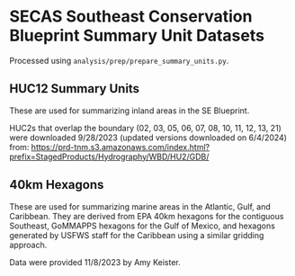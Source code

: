 # SECAS Southeast Conservation Blueprint Summary Unit Datasets

Processed using `analysis/prep/prepare_summary_units.py`.

## HUC12 Summary Units

These are used for summarizing inland areas in the SE Blueprint.

HUC2s that overlap the boundary (02, 03, 05, 06, 07, 08, 10, 11, 12, 13, 21)
were downloaded 9/28/2023 (updated versions downloaded on 6/4/2024) from:
https://prd-tnm.s3.amazonaws.com/index.html?prefix=StagedProducts/Hydrography/WBD/HU2/GDB/

## 40km Hexagons

These are used for summarizing marine areas in the Atlantic, Gulf, and Caribbean.
They are derived from EPA 40km hexagons for the contiguous Southeast, GoMMAPPS
hexagons for the Gulf of Mexico, and hexagons generated by USFWS staff for the
Caribbean using a similar gridding approach.

Data were provided 11/8/2023 by Amy Keister.

